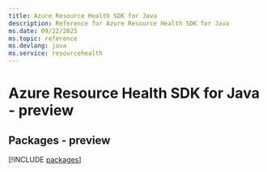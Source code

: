 ```yaml
---
title: Azure Resource Health SDK for Java
description: Reference for Azure Resource Health SDK for Java
ms.date: 09/22/2025
ms.topic: reference
ms.devlang: java
ms.service: resourcehealth
---
```

# Azure Resource Health SDK for Java - preview
## Packages - preview
[!INCLUDE [packages](resource-health-index.md)]